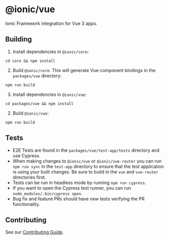 # @ionic/vue

Ionic Framework integration for Vue 3 apps.

## Building

1. Install dependencies in `@ionic/core`:

```shell
cd core && npm install
```

2. Build `@ionic/core`. This will generate Vue component bindings in the `packages/vue` directory:

```shell
npm run build
````

3. Install dependencies in `@ionic/vue`:

```shell
cd packages/vue && npm install
```

2. Build `@ionic/vue`:

```shell
npm run build
````

## Tests

* E2E Tests are found in the `packages/vue/test-app/tests` directory and use Cypress.
* When making changes to `@ionic/vue` or `@ionic/vue-router` you can run `npm run sync` in the `test-app` directory to ensure that the test application is using your built changes. Be sure to build in the `vue` and `vue-router` directories first.
* Tests can be run in headless mode by running `npm run cypress`.
* If you want to open the Cypress test runner, you can run `node_modules/.bin/cypress open`.
* Bug fix and feature PRs should have new tests verifying the PR functionality.

## Contributing

See our [Contributing Guide](https://github.com/ionic-team/ionic-framework/blob/master/.github/CONTRIBUTING.md).

